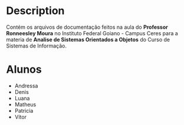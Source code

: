 # Description
Contém os arquivos de documentação feitos na aula do __Professor Ronneesley Moura__ no Instituto Federal Goiano - Campus Ceres para a materia de __Analise de Sistemas Orientados a Objetos__ do Curso de Sistemas de Informação.
# Alunos
+ Andressa
+ Denis
+ Luana
+ Matheus
+ Patricia
+ Vítor

